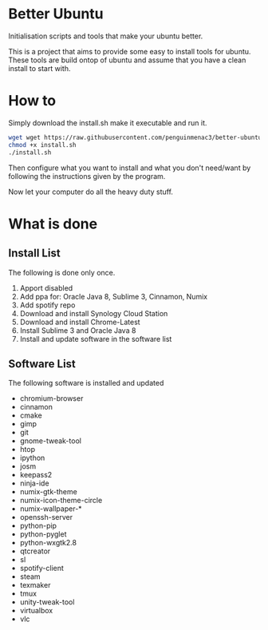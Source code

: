 # Better Ubuntu

Initialisation scripts and tools that make your ubuntu better.

This is a project that aims to provide some easy to install tools for ubuntu. These tools are build ontop of ubuntu and assume that you have a clean install to start with.

# How to

Simply download the install.sh make it executable and run it.

```bash
wget wget https://raw.githubusercontent.com/penguinmenac3/better-ubuntu/master/scripts/install.sh
chmod +x install.sh
./install.sh
```

Then configure what you want to install and what you don't need/want by following the instructions given by the program.

Now let your computer do all the heavy duty stuff.

# What is done

## Install List
The following is done only once.

1. Apport disabled
2. Add ppa for: Oracle Java 8, Sublime 3, Cinnamon, Numix
3. Add spotify repo
4. Download and install Synology Cloud Station
5. Download and install Chrome-Latest
6. Install Sublime 3 and Oracle Java 8
7. Install and update software in the software list

## Software List
The following software is installed and updated

* chromium-browser
* cinnamon
* cmake
* gimp
* git
* gnome-tweak-tool
* htop
* ipython
* josm
* keepass2
* ninja-ide
* numix-gtk-theme
* numix-icon-theme-circle
* numix-wallpaper-*
* openssh-server
* python-pip
* python-pyglet
* python-wxgtk2.8
* qtcreator
* sl
* spotify-client
* steam
* texmaker
* tmux
* unity-tweak-tool
* virtualbox
* vlc
